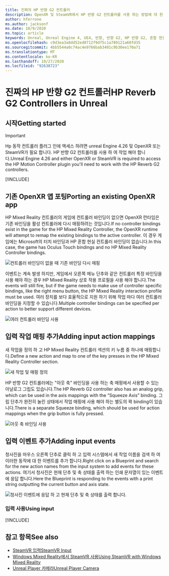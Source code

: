 ```yaml
---
title: 진짜의 HP 반향 G2 컨트롤러
description: OpenXR 및 SteamVR에서 HP 반향 G2 컨트롤러를 사용 하는 방법에 대 한 지침
author: hferrone
ms.author: jacksonf
ms.date: 10/9/2020
ms.topic: article
keywords: Unreal, Unreal Engine 4, UE4, 반향, 반향 G2, HP 반향 G2, 혼합 현실, 개발, 동작 컨트롤러, 사용자 입력, 기능, 새 프로젝트, 에뮬레이터, 설명서, 가이드, 기능, holograms, 게임 개발
ms.openlocfilehash: c9d3ea3a8dd52ed0712f9df5c1a789121a68fd35
ms.sourcegitcommit: 4bb5544a0c74ac4e9766bab3401c9b30ee170a71
ms.translationtype: MT
ms.contentlocale: ko-KR
ms.lasthandoff: 10/27/2020
ms.locfileid: "92638723"
---
```

# <a name="hp-reverb-g2-controllers-in-unreal"></a><span data-ttu-id="df219-104">진짜의 HP 반향 G2 컨트롤러</span><span class="sxs-lookup"><span data-stu-id="df219-104">HP Reverb G2 Controllers in Unreal</span></span> 

## <a name="getting-started"></a><span data-ttu-id="df219-105">시작</span><span class="sxs-lookup"><span data-stu-id="df219-105">Getting started</span></span>

> [!IMPORTANT]
> <span data-ttu-id="df219-106">Hp 동작 컨트롤러 플러그 인에 액세스 하려면 unreal Engine 4.26 및 OpenXR 또는 SteamVR가 필요 합니다. HP 반향 G2 컨트롤러를 사용 하 여 작업 해야 합니다.</span><span class="sxs-lookup"><span data-stu-id="df219-106">Unreal Engine 4.26 and either OpenXR or SteamVR is required to access the HP Motion Controller plugin you'll need to work with the HP Reverb G2 controllers.</span></span>

[!INCLUDE[](includes/tabs-g2-controllers-in-unreal.md)]

## <a name="porting-an-existing-openxr-app"></a><span data-ttu-id="df219-107">기존 OpenXR 앱 포팅</span><span class="sxs-lookup"><span data-stu-id="df219-107">Porting an existing OpenXR app</span></span> 

<span data-ttu-id="df219-108">HP Mixed Reality 컨트롤러의 게임에 컨트롤러 바인딩이 없으면 OpenXR 런타임은 기존 바인딩을 활성 컨트롤러에 다시 매핑하려는 것입니다.</span><span class="sxs-lookup"><span data-stu-id="df219-108">If no controller bindings exist in the game for the HP Mixed Reality Controller, the OpenXR runtime will attempt to remap the existing bindings to the active controller.</span></span>  <span data-ttu-id="df219-109">이 경우 게임에는 Microsoft의 터치 바인딩과 HP 혼합 현실 컨트롤러 바인딩이 없습니다.</span><span class="sxs-lookup"><span data-stu-id="df219-109">In this case, the game has Oculus Touch bindings and no HP Mixed Reality Controller bindings.</span></span>

![컨트롤러 바인딩이 없을 때 기존 바인딩 다시 매핑](images/reverb-g2-img-04.png)

<span data-ttu-id="df219-111">이벤트는 계속 발생 하지만, 게임에서 오른쪽 메뉴 단추와 같은 컨트롤러 특정 바인딩을 사용 해야 하는 경우 HP Mixed Reality 상호 작용 프로필을 사용 해야 합니다.</span><span class="sxs-lookup"><span data-stu-id="df219-111">The events will still fire, but if the game needs to make use of controller specific bindings, like the right menu button, the HP Mixed Reality interaction profile must be used.</span></span>  <span data-ttu-id="df219-112">여러 장치를 보다 효율적으로 지원 하기 위해 작업 마다 여러 컨트롤러 바인딩을 지정할 수 있습니다.</span><span class="sxs-lookup"><span data-stu-id="df219-112">Multiple controller bindings can be specified per action to better support different devices.</span></span>
   
![여러 컨트롤러 바인딩 사용](images/reverb-g2-img-05.png)

## <a name="adding-input-action-mappings"></a><span data-ttu-id="df219-114">입력 작업 매핑 추가</span><span class="sxs-lookup"><span data-stu-id="df219-114">Adding input action mappings</span></span> 

<span data-ttu-id="df219-115">새 작업을 정의 하 고 HP Mixed Reality 컨트롤러 섹션의 키 누름 중 하나에 매핑합니다.</span><span class="sxs-lookup"><span data-stu-id="df219-115">Define a new action and map to one of the key presses in the HP Mixed Reality Controller section.</span></span>

![새 작업 및 매핑 정의](images/reverb-g2-img-02.png)

<span data-ttu-id="df219-117">HP 반향 G2 컨트롤러에는 "아웃 축" 바인딩을 사용 하는 축 매핑에서 사용할 수 있는 아날로그 그립도 있습니다.</span><span class="sxs-lookup"><span data-stu-id="df219-117">The HP Reverb G2 controller also has an analog grip, which can be used in the axis mappings with the “Squeeze Axis” binding.</span></span>  <span data-ttu-id="df219-118">그립 단추가 완전히 눌린 상태에서 작업 매핑에 사용 해야 하는 별도의 꽉 binding이 있습니다.</span><span class="sxs-lookup"><span data-stu-id="df219-118">There is a separate Squeeze binding, which should be used for action mappings when the grip button is fully pressed.</span></span> 

![아웃 축 바인딩 사용](images/reverb-g2-img-03.png)

## <a name="adding-input-events"></a><span data-ttu-id="df219-120">입력 이벤트 추가</span><span class="sxs-lookup"><span data-stu-id="df219-120">Adding input events</span></span>

<span data-ttu-id="df219-121">청사진을 마우스 오른쪽 단추로 클릭 하 고 입력 시스템에서 새 작업 이름을 검색 하 여 이러한 동작에 대 한 이벤트를 추가 합니다.</span><span class="sxs-lookup"><span data-stu-id="df219-121">Right click on a Blueprint and search for the new action names from the input system to add events for these actions.</span></span>  <span data-ttu-id="df219-122">여기서 청사진은 현재 단추 및 축 상태를 출력 하는 인쇄 문자열이 있는 이벤트에 응답 합니다.</span><span class="sxs-lookup"><span data-stu-id="df219-122">Here the Blueprint is responding to the events with a print string outputting the current button and axis state.</span></span>

![청사진 이벤트에 응답 하 고 현재 단추 및 축 상태를 출력 합니다.](images/reverb-g2-img-06.png)

### <a name="using-input"></a><span data-ttu-id="df219-124">입력 사용</span><span class="sxs-lookup"><span data-stu-id="df219-124">Using input</span></span> 

[!INCLUDE[](includes/tabs-g2-controller-mapping-in-unreal.md)]

## <a name="see-also"></a><span data-ttu-id="df219-125">참고 항목</span><span class="sxs-lookup"><span data-stu-id="df219-125">See also</span></span>
* [<span data-ttu-id="df219-126">SteamVR 입력</span><span class="sxs-lookup"><span data-stu-id="df219-126">SteamVR Input</span></span>](https://docs.unrealengine.com/Platforms/VR/SteamVR/HowTo/SteamVRInput/index.html)
* [<span data-ttu-id="df219-127">Windows Mixed Reality에서 SteamVR 사용</span><span class="sxs-lookup"><span data-stu-id="df219-127">Using SteamVR with Windows Mixed Reality</span></span>](https://docs.microsoft.com/windows/mixed-reality/enthusiast-guide/using-steamvr-with-windows-mixed-reality)
* [<span data-ttu-id="df219-128">Unreal Player 카메라</span><span class="sxs-lookup"><span data-stu-id="df219-128">Unreal Player Camera</span></span>](https://docs.unrealengine.com/Programming/Tutorials/PlayerCamera/3/index.html)